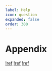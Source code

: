 ```yaml
---
label: Help
icon: question
expanded: false
order: 300
---
```


# Appendix

[!ref](/appendix/recommended_standards.md)
[!ref](/appendix/code_lists.md)
[!ref](/appendix/web_links.md)